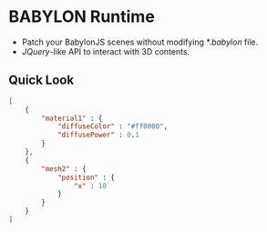 # BABYLON Runtime

* Patch your BabylonJS scenes without modifying *.*babylon* file.
* *JQuery*-like API to interact with 3D contents.

## Quick Look
```json
[
    {
        "material1" : {
            "diffuseColor" : "#ff0000",
            "diffusePower" : 0.1
        }
    }, 
    {
        "mesh2" : {
            "position" : {
                "x" : 10
            }
        }
    }
]
```
